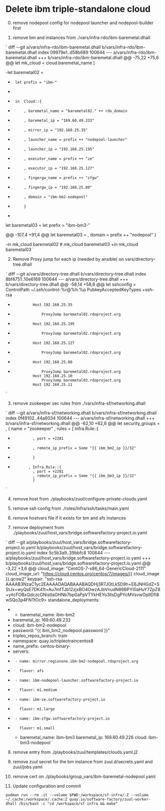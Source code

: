 # Delete ibm triple-standalone cloud

0. remove nodepool config for nodepool launcher and nodepool-builder first

1. remove bm and instances from ./vars/infra-rdo/ibm-baremetal.dhall

`
diff --git a/vars/infra-rdo/ibm-baremetal.dhall b/vars/infra-rdo/ibm-baremetal.dhall
index 09979e1..d58b689 100644
--- a/vars/infra-rdo/ibm-baremetal.dhall
+++ b/vars/infra-rdo/ibm-baremetal.dhall
@@ -75,22 +75,6 @@ let mk_cloud =
             cloud.baremetal_name
         ]

-let baremetal02 =
-      let prefix = "ibm-"
-
-      in  Cloud::{
-          , baremetal_name = "baremetal02." ++ rdo_domain
-          , baremetal_ip = "169.60.49.233"
-          , mirror_ip = "192.168.25.35"
-          , launcher_name = prefix ++ "nodepool-launcher"
-          , launcher_ip = "192.168.25.195"
-          , executor_name = prefix ++ "ze"
-          , executor_ip = "192.168.25.127"
-          , fingergw_name = prefix ++ "zfgw"
-          , fingergw_ip = "192.168.25.80"
-          , domain = "ibm-bm2-nodepool"
-          }
-
 let baremetal03 =
       let prefix = "ibm-bm3-"

@@ -107,4 +91,4 @@ let baremetal03 =
           , domain = prefix ++ "nodepool"
           }

-in  mk_cloud baremetal02 # mk_cloud baremetal03
+in  mk_cloud baremetal03
`

2. Remove Proxy jump for each ip (needed by ansible) on vars/directory-tree.dhall

`
diff --git a/vars/directory-tree.dhall b/vars/directory-tree.dhall
index 8bf4751..10e6169 100644
--- a/vars/directory-tree.dhall
+++ b/vars/directory-tree.dhall
@@ -58,14 +58,6 @@ let sshconfig =
                   ControlPath ~/.ssh/control-%r@%h:%p
                   PubkeyAcceptedKeyTypes +ssh-rsa

-              Host 192.168.25.35
-                  ProxyJump baremetal02.rdoproject.org
-              Host 192.168.25.195
-                  ProxyJump baremetal02.rdoproject.org
-              Host 192.168.25.127
-                  ProxyJump baremetal02.rdoproject.org
-              Host 192.168.25.80
-                  ProxyJump baremetal02.rdoproject.org
               Host 192.168.25.10
                   ProxyJump baremetal03.rdoproject.org
               Host 192.168.25.11
`

3. remove zookeeper sec rules from ./vars/infra-sf/networking.dhall

`
diff --git a/vars/infra-sf/networking.dhall b/vars/infra-sf/networking.dhall
index 0f49102..44a6034 100644
--- a/vars/infra-sf/networking.dhall
+++ b/vars/infra-sf/networking.dhall
@@ -62,10 +62,6 @@ let security_groups =
         , { name = "zookeeper"
           , rules =
             [ Infra.Rule::{
-              , port = +2281
-              , remote_ip_prefix = Some "{{ ibm_bm2_ip }}/32"
-              }
-            , Infra.Rule::{
               , port = +2281
               , remote_ip_prefix = Some "{{ ibm_bm3_ip }}/32"
               }
`

4. remove host from ./playbooks/zuul/configure-private-clouds.yaml

5. remove ssh config from ./roles/infra/ssh/tasks/main.yaml

6. remove hostvars file if it exists for bm and afs instances

7. remove deployment from ./playbooks/zuul/host_vars/bridge.softwarefactory-project.io.yaml

`
diff --git a/playbooks/zuul/host_vars/bridge.softwarefactory-project.io.yaml b/playbooks/zuul/host_vars/bridge.softwarefactory-project.io.yaml
index 5c5b3a9..39bbfc8 100644
--- a/playbooks/zuul/host_vars/bridge.softwarefactory-project.io.yaml
+++ b/playbooks/zuul/host_vars/bridge.softwarefactory-project.io.yaml
@@ -3,22 +3,6 @@ cloud_image: "CentOS-7-x86_64-GenericCloud-2111"
 cloud_image_url: "https://cloud.centos.org/centos/7/images/{{ cloud_image }}.qcow2"
 keypair: "ssh-rsa AAAAB3NzaC1yc2EAAAADAQABAAABAQDHj3R7JGtLkSD9h+E6JNHGdZ+SStJx+wyQsE7DK41t+Au7mfTJb12zjxBO4OwzAJbVnudN86BPYI0aHuY7ZpZ8+yitcFOBxQdczcGNistIaOHNb7bp0aPpVTYkHEYo3IlsDgPYcMVsvwOpIIDfi8wSQo3p4FNTtOc9>
 standalone_deployments:
-  - baremetal_name: ibm-bm2
-    baremetal_ip: 169.60.49.233
-    cloud: ibm-bm2-nodepool
-    password: "{{ ibm_bm2_nodepool.password }}"
-    tripleo_repos_branch: train
-    namespace: quay.io/tripleotraincentos8
-    name_prefix: centos-binary-
-    servers:
-      - name: mirror.regionone.ibm-bm2-nodepool.rdoproject.org
-        flavor: afs
-      - name: ibm-nodepool-launcher.softwarefactory-project.io
-        flavor: m1.medium
-      - name: ibm-ze.softwarefactory-project.io
-        flavor: m1.large
-      - name: ibm-zfgw.softwarefactory-project.io
-        flavor: m1.small
   - baremetal_name: ibm-bm3
     baremetal_ip: 169.60.49.226
     cloud: ibm-bm3-nodepool
`

8. remove entry from ./playbooks/zuul/templates/clouds.yaml.j2

9. remove zuul secret for the bm instance from zuul.d/secrets.yaml and zuul/jobs.yaml

10. remove cert on ./playbooks/group_vars/ibm-baremetal-nodepool.yaml

11. Update configuration and commit

`
podman run --rm -it --volume $PWD:/workspace/sf-infra/:Z --volume ~/.cache:/workspace/.cache:Z quay.io/software-factory/zuul-worker-dhall /bin/bash -c "cd /workspace/sf-infra && make"
`

